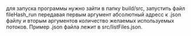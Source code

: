 для запуска программы нужно зайти в папку  build/src, запустить файл fileHash_run передавая первым аргумент абсолютный адресс к .json файлу и вторым аргументов количество желаемых используемых потоков. Пример .json файла лежит в src/listFiles.json.

